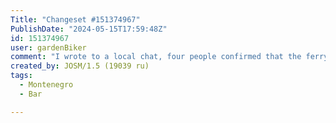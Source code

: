 ```yaml
---
Title: "Changeset #151374967"
PublishDate: "2024-05-15T17:59:48Z"
id: 151374967
user: gardenBiker
comment: "I wrote to a local chat, four people confirmed that the ferry was indeed closed. I have removed the ferry route."
created_by: JOSM/1.5 (19039 ru)
tags:
  - Montenegro
  - Bar

---
```


